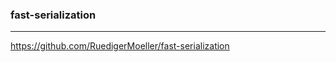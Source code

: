 ### fast-serialization
---
https://github.com/RuedigerMoeller/fast-serialization

```
```

```
```

```
```
